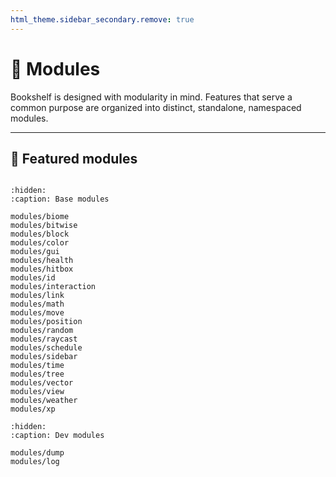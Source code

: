 ```yaml
---
html_theme.sidebar_secondary.remove: true
---
```


# 🧩 Modules

Bookshelf is designed with modularity in mind. Features that serve a common purpose are organized into distinct, standalone, namespaced modules.

---

## 🌟 Featured modules

```{include} _templates/featured-modules.md
```

```{toctree}
:hidden:
:caption: Base modules

modules/biome
modules/bitwise
modules/block
modules/color
modules/gui
modules/health
modules/hitbox
modules/id
modules/interaction
modules/link
modules/math
modules/move
modules/position
modules/random
modules/raycast
modules/schedule
modules/sidebar
modules/time
modules/tree
modules/vector
modules/view
modules/weather
modules/xp
```

```{toctree}
:hidden:
:caption: Dev modules

modules/dump
modules/log
```
